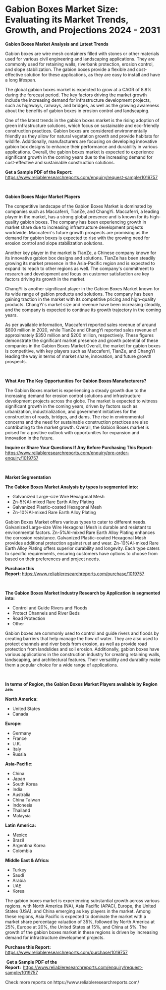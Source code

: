 <p><h1>Gabion Boxes Market Size: Evaluating its Market Trends, Growth, and Projections 2024 - 2031</h1></p><p><strong>Gabion Boxes Market Analysis and Latest Trends</strong></p>
<p><p>Gabion boxes are wire mesh containers filled with stones or other materials used for various civil engineering and landscaping applications. They are commonly used for retaining walls, riverbank protection, erosion control, and slope stabilization. The gabion boxes provide a flexible and cost-effective solution for these applications, as they are easy to install and have a long lifespan.</p><p>The global gabion boxes market is expected to grow at a CAGR of 8.8% during the forecast period. The key factors driving the market growth include the increasing demand for infrastructure development projects, such as highways, railways, and bridges, as well as the growing awareness about the benefits of gabion boxes in erosion control and landscaping.</p><p>One of the latest trends in the gabion boxes market is the rising adoption of green infrastructure solutions, which focus on sustainable and eco-friendly construction practices. Gabion boxes are considered environmentally friendly as they allow for natural vegetation growth and provide habitats for wildlife. Additionally, manufacturers are focusing on developing innovative gabion box designs to enhance their performance and durability in various applications. Overall, the gabion boxes market is expected to experience significant growth in the coming years due to the increasing demand for cost-effective and sustainable construction solutions.</p></p>
<p><strong>Get a Sample PDF of the Report:&nbsp;</strong> <a href="https://www.reliableresearchreports.com/enquiry/request-sample/1019757">https://www.reliableresearchreports.com/enquiry/request-sample/1019757</a></p>
<p>&nbsp;</p>
<p><strong>Gabion Boxes Major Market Players</strong></p>
<p><p>The competitive landscape of the Gabion Boxes Market is dominated by companies such as Maccaferri, TianZe, and ChangYi. Maccaferri, a leading player in the market, has a strong global presence and is known for its high-quality gabion boxes. The company has been experiencing growth in market share due to increasing infrastructure development projects worldwide. Maccaferri's future growth prospects are promising as the demand for gabion boxes is expected to rise with the growing need for erosion control and slope stabilization solutions.</p><p>Another key player in the market is TianZe, a Chinese company known for its innovative gabion box designs and solutions. TianZe has been steadily growing its market presence in the Asia-Pacific region and is expected to expand its reach to other regions as well. The company's commitment to research and development and focus on customer satisfaction are key factors driving its growth in the market.</p><p>ChangYi is another significant player in the Gabion Boxes Market known for its wide range of gabion products and solutions. The company has been gaining traction in the market with its competitive pricing and high-quality products. ChangYi's market size and revenue have been increasing steadily, and the company is expected to continue its growth trajectory in the coming years.</p><p>As per available information, Maccaferri reported sales revenue of around $800 million in 2020, while TianZe and ChangYi reported sales revenue of approximately $350 million and $200 million, respectively. These figures demonstrate the significant market presence and growth potential of these companies in the Gabion Boxes Market.Overall, the market for gabion boxes is competitive, with key players such as Maccaferri, TianZe, and ChangYi leading the way in terms of market share, innovation, and future growth prospects.</p></p>
<p>&nbsp;</p>
<p><strong>What Are The Key Opportunities For Gabion Boxes Manufacturers?</strong></p>
<p><p>The Gabion Boxes market is experiencing a steady growth due to the increasing demand for erosion control solutions and infrastructure development projects across the globe. The market is expected to witness significant growth in the coming years, driven by factors such as urbanization, industrialization, and government initiatives for the construction of roads, bridges, and dams. The rise in environmental concerns and the need for sustainable construction practices are also contributing to the market growth. Overall, the Gabion Boxes market is poised for a positive outlook with opportunities for expansion and innovation in the future.</p></p>
<p><strong>Inquire or Share Your Questions If Any Before Purchasing This Report:</strong> <a href="https://www.reliableresearchreports.com/enquiry/pre-order-enquiry/1019757">https://www.reliableresearchreports.com/enquiry/pre-order-enquiry/1019757</a></p>
<p>&nbsp;</p>
<p><strong>Market Segmentation</strong></p>
<p><strong>The Gabion Boxes Market Analysis by types is segmented into:</strong></p>
<p><ul><li>Galvanized Large-size Wire Hexagonal Mesh</li><li>Zn-5%Al-mixed Rare Earth Alloy Plating</li><li>Galvanized Plastic-coated Hexagonal Mesh</li><li>Zn-10%Al-mixed Rare Earth Alloy Plating</li></ul></p>
<p><p>Gabion Boxes Market offers various types to cater to different needs. Galvanized Large-size Wire Hexagonal Mesh is durable and resistant to environmental factors. Zn-5%Al-mixed Rare Earth Alloy Plating enhances the corrosion resistance. Galvanized Plastic-coated Hexagonal Mesh provides additional protection against rust and wear. Zn-10%Al-mixed Rare Earth Alloy Plating offers superior durability and longevity. Each type caters to specific requirements, ensuring customers have options to choose from based on their preferences and project needs.</p></p>
<p><strong>Purchase this Report:&nbsp;</strong><a href="https://www.reliableresearchreports.com/purchase/1019757">https://www.reliableresearchreports.com/purchase/1019757</a></p>
<p>&nbsp;</p>
<p><strong>The Gabion Boxes Market Industry Research by Application is segmented into:</strong></p>
<p><ul><li>Control and Guide Rivers and Floods</li><li>Protect Channels and River Beds</li><li>Road Protection</li><li>Other</li></ul></p>
<p><p>Gabion boxes are commonly used to control and guide rivers and floods by creating barriers that help manage the flow of water. They are also used to protect channels and river beds from erosion, as well as provide road protection from landslides and soil erosion. Additionally, gabion boxes have various applications in the construction industry for creating retaining walls, landscaping, and architectural features. Their versatility and durability make them a popular choice for a wide range of applications.</p></p>
<p>&nbsp;</p>
<p><strong>In terms of Region, the Gabion Boxes Market Players available by Region are:</strong></p>
<p>
    <p> <strong> North America: </strong>
        <ul>
            <li>United States</li>
            <li>Canada</li>
        </ul>
        </p> 
    <p> <strong> Europe: </strong>
        <ul>
            <li>Germany</li>
            <li>France</li>
            <li>U.K.</li>
            <li>Italy</li>
            <li>Russia</li>
        </ul>
        </p> 
    <p> <strong> Asia-Pacific: </strong>
        <ul>
            <li>China</li>
            <li>Japan</li>
            <li>South Korea</li>
            <li>India</li>
            <li>Australia</li>
            <li>China Taiwan</li>
            <li>Indonesia</li>
            <li>Thailand</li>
            <li>Malaysia</li>
        </ul>
        </p> 
    <p> <strong> Latin America: </strong>
        <ul>
            <li>Mexico</li>
            <li>Brazil</li>
            <li>Argentina Korea</li>
            <li>Colombia</li>
        </ul>
        </p> 
    <p> <strong> Middle East & Africa: </strong>
        <ul>
            <li>Turkey</li>
            <li>Saudi</li>
            <li>Arabia</li>
            <li>UAE</li>
            <li>Korea</li>
        </ul>
    </p>
    </p>
<p><p>The gabion boxes market is experiencing substantial growth across various regions, with North America (NA), Asia Pacific (APAC), Europe, the United States (USA), and China emerging as key players in the market. Among these regions, Asia Pacific is expected to dominate the market with a market share percentage valuation of 35%, followed by North America at 25%, Europe at 20%, the United States at 15%, and China at 5%. The growth of the gabion boxes market in these regions is driven by increasing demand for infrastructure development projects.</p></p>
<p><strong>Purchase this Report: </strong><a href="https://www.reliableresearchreports.com/purchase/1019757">https://www.reliableresearchreports.com/purchase/1019757</a></p>
<p>&nbsp;<strong>Get a Sample PDF of the Report:&nbsp;&nbsp;</strong><a href="https://www.reliableresearchreports.com/enquiry/request-sample/1019757">https://www.reliableresearchreports.com/enquiry/request-sample/1019757</a></p>
<p><strong></strong></p>
<p>Check more reports on https://www.reliableresearchreports.com/</p>